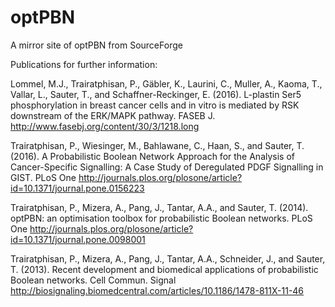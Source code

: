 # optPBN
A mirror site of optPBN from SourceForge

Publications for further information:

Lommel, M.J., Trairatphisan, P., Gäbler, K., Laurini, C., Muller, A., Kaoma, T., Vallar, L., Sauter, T., and Schaffner-Reckinger, E. (2016). L-plastin Ser5 phosphorylation in breast cancer cells and in vitro is mediated by RSK downstream of the ERK/MAPK pathway. FASEB J. 
http://www.fasebj.org/content/30/3/1218.long

Trairatphisan, P., Wiesinger, M., Bahlawane, C., Haan, S., and Sauter, T. (2016). A Probabilistic Boolean Network Approach for the Analysis of Cancer-Specific Signalling: A Case Study of Deregulated PDGF Signalling in GIST. PLoS One
http://journals.plos.org/plosone/article?id=10.1371/journal.pone.0156223

Trairatphisan, P., Mizera, A., Pang, J., Tantar, A.A., and Sauter, T. (2014). optPBN: an optimisation toolbox for probabilistic Boolean networks. PLoS One 
http://journals.plos.org/plosone/article?id=10.1371/journal.pone.0098001

Trairatphisan, P., Mizera, A., Pang, J., Tantar, A.A., Schneider, J., and Sauter, T. (2013). Recent development and biomedical applications of probabilistic Boolean networks. Cell Commun. Signal
http://biosignaling.biomedcentral.com/articles/10.1186/1478-811X-11-46
